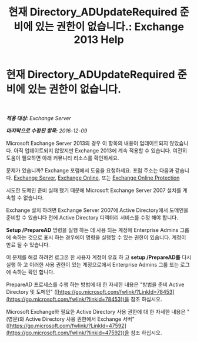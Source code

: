 ﻿---
title: '현재 Directory_ADUpdateRequired 준비에 있는 권한이 없습니다.: Exchange 2013 Help'
TOCTitle: 현재 Directory_ADUpdateRequired 준비에 있는 권한이 없습니다.
ms:assetid: 1412d8a1-605a-4b1e-bee3-0c97f2cc9e65
ms:mtpsurl: https://technet.microsoft.com/ko-kr/library/ms.exch.setupreadiness.adupdaterequired(v=EXCHG.150)
ms:contentKeyID: 50482554
ms.date: 05/22/2018
mtps_version: v=EXCHG.150
ms.translationtype: MT
---

# 현재 Directory\_ADUpdateRequired 준비에 있는 권한이 없습니다.

 

_**적용 대상:** Exchange Server_

_**마지막으로 수정된 항목:** 2016-12-09_

Microsoft Exchange Server 2013의 경우 이 항목의 내용이 업데이트되지 않았습니다. 아직 업데이트되지 않았지만 Exchange 2013에 계속 적용할 수 있습니다. 여전히 도움이 필요하면 아래 커뮤니티 리소스를 확인하세요.

문제가 있습니까? Exchange 포럼에서 도움을 요청하세요. 포럼 주소는 다음과 같습니다. [Exchange Server](https://go.microsoft.com/fwlink/p/?linkid=60612), [Exchange Online](https://go.microsoft.com/fwlink/p/?linkid=267542), 또는 [Exchange Online Protection](https://go.microsoft.com/fwlink/p/?linkid=285351)

시도한 도메인 준비 실패 했기 때문에 Microsoft Exchange Server 2007 설치를 계속할 수 없습니다.

Exchange 설치 하려면 Exchange Server 2007에 Active Directory에서 도메인을 준비할 수 있습니다 전에 Active Directory 디렉터리 서비스를 수정 해야 합니다.

**Setup /PrepareAD** 명령을 실행 하는 데 사용 되는 계정에 Enterprise Admins 그룹에 속하는 것으로 표시 하는 경우에이 명령을 실행할 수 있는 권한이 있습니다. 계정이 만료 될 수 있습니다.

이 문제를 해결 하려면 로그온 한 사용자 계정이 유효 하 고 **setup /PrepareAD를** 다시 실행 하 고 이러한 사용 권한이 있는 계정으로에서 Enterprise Admins 그룹 또는 로그에 속하는 확인 합니다.

PrepareAD 프로세스를 수행 하는 방법에 대 한 자세한 내용은 "방법을 준비 Active Directory 및 도메인" ([https://go.microsoft.com/fwlink/?LinkId=78453](https://go.microsoft.com/fwlink/?linkid=78453))을 참조 하십시오.

Microsoft Exchange와 필요한 Active Directory 사용 권한에 대 한 자세한 내용은 "(영문)와 Active Directory 사용 권한에서 Exchange 서버" ([https://go.microsoft.com/fwlink/?LinkId=47592](https://go.microsoft.com/fwlink/?linkid=47592))을 참조 하십시오.

